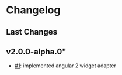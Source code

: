 # Changelog

## Last Changes


## v2.0.0-alpha.0"

- [#1](https://github.com/LaxarJS/laxar-angular2-adapter/issues/1): implemented angular 2 widget adapter
